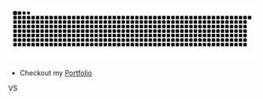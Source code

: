 [![Snake animation](https://raw.githubusercontent.com/ardszsantos/ardszsantos/output/snake.svg)](https://github.com/ardszsantos/ardszsantos)


- Checkout my [Portfolio](https://portifolio-senai.vercel.app/)

VS
